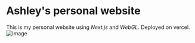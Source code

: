 # Ashley's personal website

This is my personal website using *Next.js* and *WebGL*. Deployed on vercel.
![image](https://github.com/Ashleyhx/personal-website/assets/84025279/435e3d94-ab0a-4aba-9bba-db095a446f69)
